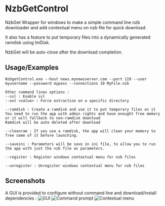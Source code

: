 # NzbGetControl

NzbGet Wrapper for windows to make a simple command line nzb downloader and add contextual menu on nzb file for quick download.

It also has a feature to put temporary files into a dynamically generated ramdisk using ImDisk.

NzbGet will be auto-close after the download completion.


## Usage/Examples


```
NzbgetControl.exe --host news.mynewsserver.com --port 119 --user myusername --password mypass --connections 10 MyFile.nzb

Other command lines options :
--ssl : Enable ssl
--out <value> : Force extraction on a specific directory

--ramdisk : Create a ramdisk and use it to put temporary files on it
You need to run the app with admin rights and have enought free memory or it will fallback to non-ramdisk download
Ramdisk will be auto deleted after download

--cleanram : If you use a ramdisk, the app will clean your memory to free some of it before launching.

--saveini : Parameters will be save in ini file, to allow you to run the app with just the nzb file as parameters.

--register : Register windows contextual menu for nzb files

--unregister : Unregister windows contextual menu for nzb files
```
## Screenshots

A GUI is provided to configure without command line and download/install dependencies :
![GUI](https://user-images.githubusercontent.com/45721836/203541671-ebf21363-98f3-42ec-8646-79e802833aad.png)
![Command prompt](https://user-images.githubusercontent.com/45721836/203541677-cb98d56c-953c-4ad2-b774-7cc84ee9e10e.png)
![Contextual menu](https://user-images.githubusercontent.com/45721836/203541681-bc507f30-bdad-4b58-bbae-872187909540.png)
